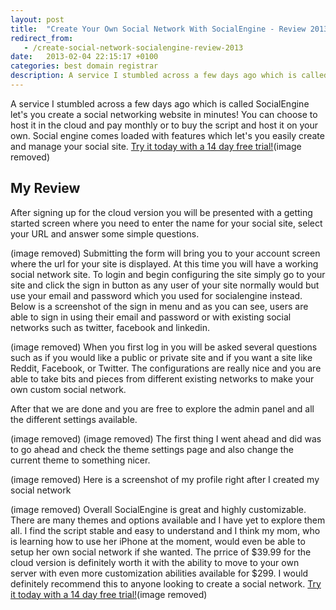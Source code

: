 ```yaml
---
layout: post
title:  "Create Your Own Social Network With SocialEngine - Review 2013"
redirect_from:
   - /create-social-network-socialengine-review-2013
date:   2013-02-04 22:15:17 +0100
categories: best domain registrar
description: A service I stumbled across a few days ago which is called SocialEngine let's you create a social networking website in minutes! You can choose to host it in the cloud and pay monthly or to buy the
---
```


A service I stumbled across a few days ago which is called SocialEngine let's you create a social networking website in minutes! You can choose to host it in the cloud and pay monthly or to buy the script and host it on your own. Social engine comes loaded with features which let's you easily create and manage your social site. [Try it today with a 14 day free trial!](http://www.anrdoezrs.net/click-7035587-10952383)(image removed)

My Review
---------

After signing up for the cloud version you will be presented with a getting started screen where you need to enter the name for your social site, select your URL and answer some simple questions.

 (image removed) Submitting the form will bring you to your account screen where the url for your site is displayed. At this time you will have a working social network site. To login and begin configuring the site simply go to your site and click the sign in button as any user of your site normally would but use your email and password which you used for socialengine instead. Below is a screenshot of the sign in menu and as you can see, users are able to sign in using their email and password or with existing social networks such as twitter, facebook and linkedin.

 (image removed) When you first log in you will be asked several questions such as if you would like a public or private site and if you want a site like Reddit, Facebook, or Twitter. The configurations are really nice and you are able to take bits and pieces from different existing networks to make your own custom social network.

After that we are done and you are free to explore the admin panel and all the different settings available.

 (image removed) (image removed) The first thing I went ahead and did was to go ahead and check the theme settings page and also change the current theme to something nicer.

 (image removed) Here is a screenshot of my profile right after I created my social network

 (image removed) Overall SocialEngine is great and highly customizable. There are many themes and options available and I have yet to explore them all. I find the script stable and easy to understand and I think my mom, who is learning how to use her iPhone at the moment, would even be able to setup her own social network if she wanted. The prrice of $39.99 for the cloud version is definitely worth it with the ability to move to your own server with even more customization abilities available for $299. I would definitely recommend this to anyone looking to create a social network. [Try it today with a 14 day free trial!](http://www.anrdoezrs.net/click-7035587-10952383)(image removed)